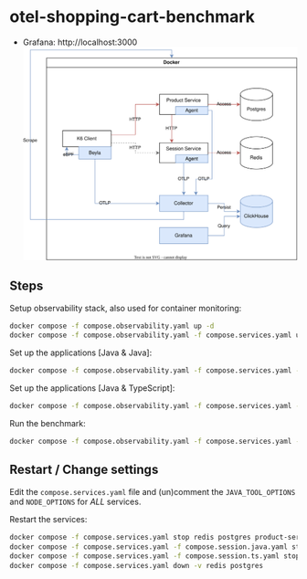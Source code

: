 # otel-shopping-cart-benchmark

- Grafana: http://localhost:3000
![](doc/architecture.drawio.svg)

## Steps

Setup observability stack, also used for container monitoring:

```bash
docker compose -f compose.observability.yaml up -d
docker compose -f compose.observability.yaml -f compose.services.yaml up -d redis postgres
```

Set up the applications [Java & Java]:

```bash
docker compose -f compose.observability.yaml -f compose.services.yaml -f compose.session.java.yaml up -d product-service session-service --build
```

Set up the applications [Java & TypeScript]:

```bash
docker compose -f compose.observability.yaml -f compose.services.yaml -f compose.session.ts.yaml up -d product-service session-service --build
```

Run the benchmark:

```bash
docker compose -f compose.observability.yaml -f compose.services.yaml -f compose.load.yaml up -d k6 autoinstrumenter
```

## Restart / Change settings

Edit the `compose.services.yaml` file and (un)comment the `JAVA_TOOL_OPTIONS` and `NODE_OPTIONS` for *ALL* services.

Restart the services:

```bash
docker compose -f compose.services.yaml stop redis postgres product-service
docker compose -f compose.services.yaml -f compose.session.java.yaml stop session-service
docker compose -f compose.services.yaml -f compose.session.ts.yaml stop session-service
docker compose -f compose.services.yaml down -v redis postgres
```